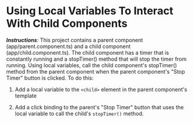 # Using Local Variables To Interact With Child Components

**_Instructions_**: This project contains a parent component (app/parent.component.ts) and a child component
(app/child.component.ts). The child component has a timer that is constantly running and a stopTimer() method
that will stop the timer from running. Using local variables, call the child component's stopTimer() method
from the parent component when the parent component's "Stop Timer" button is clicked. To do this:

1. Add a local variable to the `<child>` element in the parent component's template

2. Add a click binding to the parent's "Stop Timer" button that uses the local variable to call
   the child's `stopTimer()` method.

